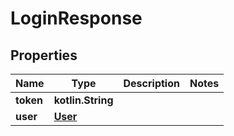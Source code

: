 
# LoginResponse

## Properties
| Name | Type | Description | Notes |
| ------------ | ------------- | ------------- | ------------- |
| **token** | **kotlin.String** |  |  |
| **user** | [**User**](User.md) |  |  |



